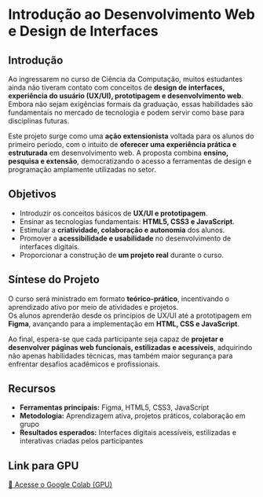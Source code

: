 # Introdução ao Desenvolvimento Web e Design de Interfaces

## Introdução
Ao ingressarem no curso de Ciência da Computação, muitos estudantes ainda não tiveram contato com conceitos de **design de interfaces, experiência do usuário (UX/UI), prototipagem e desenvolvimento web**.  
Embora não sejam exigências formais da graduação, essas habilidades são fundamentais no mercado de tecnologia e podem servir como base para disciplinas futuras.  

Este projeto surge como uma **ação extensionista** voltada para os alunos do primeiro período, com o intuito de **oferecer uma experiência prática e estruturada** em desenvolvimento web. A proposta combina **ensino, pesquisa e extensão**, democratizando o acesso a ferramentas de design e programação amplamente utilizadas no setor.

## Objetivos
- Introduzir os conceitos básicos de **UX/UI e prototipagem**.  
- Ensinar as tecnologias fundamentais: **HTML5, CSS3 e JavaScript**.  
- Estimular a **criatividade, colaboração e autonomia** dos alunos.  
- Promover a **acessibilidade e usabilidade** no desenvolvimento de interfaces digitais.  
- Proporcionar a construção de **um projeto real** durante o curso.  

## Síntese do Projeto
O curso será ministrado em formato **teórico-prático**, incentivando o aprendizado ativo por meio de atividades e projetos.  
Os alunos aprenderão desde os princípios de UX/UI até a prototipagem em **Figma**, avançando para a implementação em **HTML, CSS e JavaScript**.  

Ao final, espera-se que cada participante seja capaz de **projetar e desenvolver páginas web funcionais, estilizadas e acessíveis**, adquirindo não apenas habilidades técnicas, mas também maior segurança para enfrentar desafios acadêmicos e profissionais.

## Recursos
- **Ferramentas principais:** Figma, HTML5, CSS3, JavaScript  
- **Metodologia:** Aprendizagem ativa, projetos práticos, colaboração em grupo  
- **Resultados esperados:** Interfaces digitais acessíveis, estilizadas e interativas criadas pelos participantes  

## Link para GPU
[🔗 Acesse o Google Colab (GPU)](https://colab.research.google.com/)
